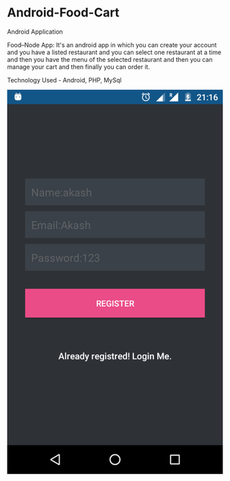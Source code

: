 # Android-Food-Cart
Android Application

Food–Node App: It's an android app in which you can create your account and you have a listed restaurant and you can select one restaurant at a time and then you have the menu of the selected restaurant and then you can manage your cart and then finally you can order it.

Technology Used - Android, PHP, MySql

![alt text](https://github.com/akashmalla307/Android-Food-Cart/blob/master/1.png?raw=true)

